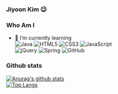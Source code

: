 ### Jiyoon Kim 😉

### Who Am I
- 🌱 I’m currently learning <br/>
![Java](https://img.shields.io/badge/java-%23ED8B00.svg?style=for-the-badge&logo=java&logoColor=white) ![HTML5](https://img.shields.io/badge/html5-%23E34F26.svg?style=for-the-badge&logo=html5&logoColor=white) ![CSS3](https://img.shields.io/badge/css3-%231572B6.svg?style=for-the-badge&logo=css3&logoColor=white) ![JavaScript](https://img.shields.io/badge/javascript-%23323330.svg?style=for-the-badge&logo=javascript&logoColor=%23F7DF1E)</br>![jQuery](https://img.shields.io/badge/jquery-%230769AD.svg?style=for-the-badge&logo=jquery&logoColor=white) ![Spring](https://img.shields.io/badge/spring-%236DB33F.svg?style=for-the-badge&logo=spring&logoColor=white) ![GitHub](https://img.shields.io/badge/github-%23181717.svg?style=for-the-badge&logo=githubt&logoColor=white)

### Github stats  

[![Anurag's github stats](https://github-readme-stats.vercel.app/api?username=hirobigbg)</br>](https://github.com/hirobigbg/hirobigbg)
[![Top Langs](https://github-readme-stats.vercel.app/api/top-langs/?username=hirobigbg&langs_count=10&layout=compact)](https://github.com/hirobigbg/hirobigbg)




